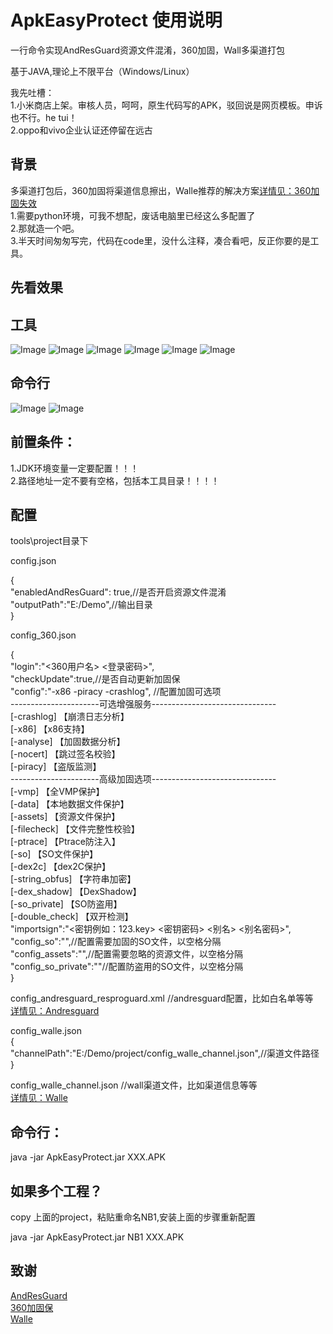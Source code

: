 # ApkEasyProtect 使用说明 #

一行命令实现AndResGuard资源文件混淆，360加固，Wall多渠道打包

基于JAVA,理论上不限平台（Windows/Linux）

我先吐槽：  
1.小米商店上架。审核人员，呵呵，原生代码写的APK，驳回说是网页模板。申诉也不行。he tui！  
2.oppo和vivo企业认证还停留在远古  

## 背景
多渠道打包后，360加固将渠道信息擦出，Walle推荐的解决方案[详情见：360加固失效](https://github.com/Meituan-Dianping/walle/wiki/360加固失效？)  
1.需要python环境，可我不想配，废话电脑里已经这么多配置了  
2.那就造一个吧。  
3.半天时间匆匆写完，代码在code里，没什么注释，凑合看吧，反正你要的是工具。  

## 先看效果
## 工具
![Image](image/1.png)
![Image](image/2.png)
![Image](image/3.png)
![Image](image/4.png)
![Image](image/5.png)
![Image](image/6.png)

## 命令行
![Image](image/7.png)
![Image](image/8.png)

## 前置条件：
1.JDK环境变量一定要配置！！！  
2.路径地址一定不要有空格，包括本工具目录！！！！

## 配置
tools\project目录下  

config.json

{  
  "enabledAndResGuard": true,//是否开启资源文件混淆  
  "outputPath":"E:/Demo",//输出目录  
}  

config_360.json  

{  
    "login":"<360用户名> <登录密码>",  
	"checkUpdate":true,//是否自动更新加固保  
    "config":"-x86 -piracy -crashlog", //配置加固可选项  
	----------------------可选增强服务-------------------------------  
		[-crashlog]				【崩溃日志分析】  
		[-x86]					【x86支持】  
		[-analyse]				【加固数据分析】  
		[-nocert]				【跳过签名校验】  
		[-piracy]				【盗版监测】  
	----------------------高级加固选项-------------------------------  
		[-vmp]					【全VMP保护】  
		[-data]					【本地数据文件保护】  
		[-assets]				【资源文件保护】  
		[-filecheck]				【文件完整性校验】  
		[-ptrace]				【Ptrace防注入】  
		[-so]					【SO文件保护】  
		[-dex2c]				【dex2C保护】  
		[-string_obfus]				【字符串加密】  
		[-dex_shadow]				【DexShadow】  
		[-so_private]				【SO防盗用】  
		[-double_check]				【双开检测】  
    "importsign":"<密钥例如：123.key> <密钥密码> <别名> <别名密码>",  
    "config_so":"",//配置需要加固的SO文件，以空格分隔  
    "config_assets":"",//配置需要忽略的资源文件，以空格分隔  
    "config_so_private":""//配置防盗用的SO文件，以空格分隔  
}  

config_andresguard_resproguard.xml //andresguard配置，比如白名单等等  
[详情见：Andresguard](https://github.com/shwenzhang/AndResGuard)  

config_walle.json  
{  
	"channelPath":"E:/Demo/project/config_walle_channel.json",//渠道文件路径  
}  

config_walle_channel.json //wall渠道文件，比如渠道信息等等  
[详情见：Walle](https://github.com/Meituan-Dianping/walle/tree/master/walle-cli)  


## 命令行：
java -jar ApkEasyProtect.jar XXX.APK

## 如果多个工程？
copy 上面的project，粘贴重命名NB1,安装上面的步骤重新配置

java -jar ApkEasyProtect.jar NB1 XXX.APK


## 致谢

[AndResGuard](https://github.com/shwenzhang/AndResGuard)  
[360加固保](https://jiagu.360.cn)  
[Walle](https://github.com/Meituan-Dianping/walle/tree/master/walle-cli)
